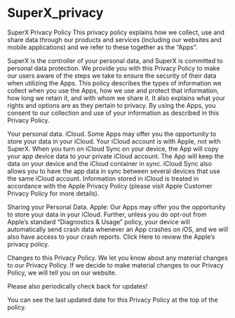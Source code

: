 # SuperX_privacy

SuperX Privacy Policy
This privacy policy explains how we collect, use and share data through our products and services (including our websites and mobile applications) and we refer to these together as the “Apps”.

SuperX is the controller of your personal data, and SuperX is committed to personal data protection. We provide you with this Privacy Policy to make our users aware of the steps we take to ensure the security of their data when utilizing the Apps. This policy describes the types of information we collect when you use the Apps, how we use and protect that information, how long we retain it, and with whom we share it. It also explains what your rights and options are as they pertain to privacy. By using the Apps, you consent to our collection and use of your information as described in this Privacy Policy.

Your personal data.
iCloud. Some Apps may offer you the opportunity to store your data in your iCloud. Your iCloud account is with Apple, not with SuperX. When you turn on iCloud Sync on your device, the App will copy your app device data to your private iCloud account. The App will keep the data on your device and the iCloud container in sync. iCloud Sync also allows you to have the app data in sync between several devices that use the same iCloud account. Information stored in iCloud is treated in accordance with the Apple Privacy Policy (please visit Apple Customer Privacy Policy for more details).

Sharing your Personal Data.
Apple: Our Apps may offer you the opportunity to store your data in your iCloud. Further, unless you do opt-out from Apple’s standard “Diagnostics & Usage” policy, your device will automatically send crash data whenever an App crashes on iOS, and we will also have access to your crash reports. Click Here to review the Apple’s privacy policy.

Changes to this Privacy Policy.
We let you know about any material changes to our Privacy Policy. If we decide to make material changes to our Privacy Policy, we will tell you on our website.

Please also periodically check back for updates!

You can see the last updated date for this Privacy Policy at the top of the policy.

